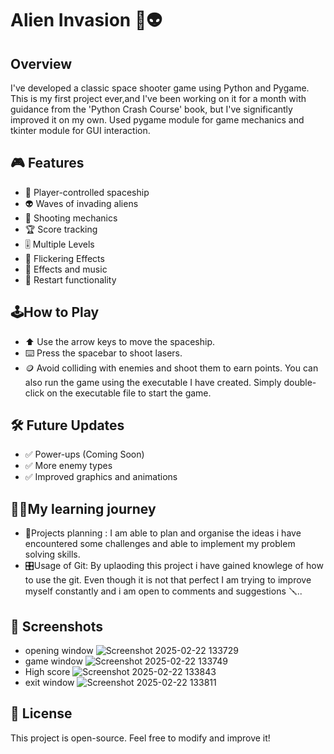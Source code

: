 # Alien Invasion 🚀👽

## Overview
I've developed a classic space shooter game using Python and Pygame. This is my first project ever,and I've been working on it for a month with guidance 
from the 'Python Crash Course' book, but I've significantly improved it on my own. Used pygame module for game mechanics and tkinter module for GUI interaction.


## 🎮 Features
- 🚀 Player-controlled spaceship
- 👽 Waves of invading aliens
- 🔫 Shooting mechanics
- 🏆 Score tracking
- 🎚️ Multiple Levels
- 🔦 Flickering Effects
- 🎼 Effects and music
- 🔄 Restart functionality


## 🕹️How to Play
- ⬆️ Use the arrow keys to move the spaceship.
- ⌨️ Press the spacebar to shoot lasers.
- 🪙 Avoid colliding with enemies and shoot them to earn points.
You can also run the game using the executable I have created. Simply double-click on the executable file to start the game.

## 🛠️ Future Updates
- ✅ Power-ups (Coming Soon)
- ✅ More enemy types
- ✅ Improved graphics and animations


## 👩‍🎓My learning journey
- 📜Projects planning : I am able to plan and organise the ideas i have encountered some challenges and able to implement my problem solving skills.
- 🎛️Usage of Git: By uplaoding this project i have gained knowlege of how to use the git.
Even though it is not that perfect I am trying to improve myself constantly and i am open to comments and suggestions 🪛..

## 📸 Screenshots
- opening window
![Screenshot 2025-02-22 133729](https://github.com/user-attachments/assets/b3719382-ca24-4ff1-89f5-47071d01b79a)
- game window
![Screenshot 2025-02-22 133749](https://github.com/user-attachments/assets/9711caae-84c1-43df-be30-b17556964598)
- High score
![Screenshot 2025-02-22 133843](https://github.com/user-attachments/assets/35bd0f24-5d92-4259-87b8-1f5a27b702a6)
- exit window
![Screenshot 2025-02-22 133811](https://github.com/user-attachments/assets/51a32c1c-18d4-4aee-b62d-788581005404)

## 📝 License
This project is open-source. Feel free to modify and improve it!
